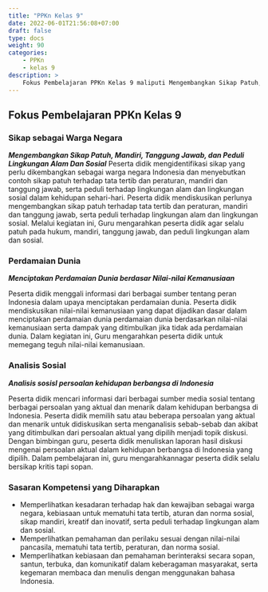 ```yaml
---
title: "PPKn Kelas 9"
date: 2022-06-01T21:56:08+07:00
draft: false
type: docs
weight: 90
categories: 
    - PPKn
    - kelas 9
description: >
    Fokus Pembelajaran PPKn Kelas 9 maliputi Mengembangkan Sikap Patuh, Mandiri, Tanggung Jawab, dan Peduli Lingkungan Alam Dan Sosial. Menciptakan Perdamaian Dunia berdasar Nilai-nilai Kemanusiaan. Analisis sosisl persoalan kehidupan berbangsa di Indonesia
---
```


## Fokus Pembelajaran PPKn Kelas 9
### Sikap sebagai Warga Negara
***Mengembangkan Sikap Patuh, Mandiri, Tanggung Jawab, dan Peduli Lingkungan Alam Dan Sosial***
Peserta didik mengidentifikasi sikap yang perlu dikembangkan sebagai warga negara Indonesia dan menyebutkan contoh sikap patuh terhadap tata tertib dan peraturan, mandiri dan tanggung jawab, serta peduli terhadap lingkungan alam dan lingkungan sosial dalam kehidupan sehari-hari. Peserta didik mendiskusikan perlunya mengembangkan sikap patuh terhadap tata tertib dan peraturan, mandiri dan tanggung jawab, serta peduli terhadap lingkungan alam dan lingkungan sosial. Melalui kegiatan ini, Guru mengarahkan peserta didik agar selalu patuh pada hukum, mandiri, tanggung jawab, dan peduli lingkungan alam dan sosial.

### Perdamaian Dunia
***Menciptakan Perdamaian Dunia berdasar Nilai-nilai Kemanusiaan***

Peserta didik menggali informasi dari berbagai sumber tentang peran Indonesia dalam upaya menciptakan perdamaian dunia. Peserta didik mendiskusikan nilai-nilai kemanusiaan yang dapat dijadikan dasar dalam menciptakan perdamaian dunia perdamaian dunia berdasarkan nilai-nilai kemanusiaan serta dampak yang ditimbulkan jika tidak ada perdamaian dunia. Dalam kegiatan ini, Guru mengarahkan peserta didik untuk memegang teguh nilai-nilai kemanusiaan.

### Analisis Sosial
***Analisis sosisl persoalan kehidupan berbangsa di Indonesia***

Peserta didik mencari informasi dari berbagai sumber media sosial tentang berbagai persoalan yang aktual dan menarik dalam kehidupan berbangsa di Indonesia. Peserta didik memilih satu atau beberapa persoalan yang aktual dan menarik untuk didiskusikan serta menganalisis sebab-sebab dan akibat yang ditimbulkan dari persoalan aktual yang dipilih menjadi topik diskusi. Dengan bimbingan guru, peserta didik menuliskan laporan hasil diskusi mengenai persoalan aktual dalam kehidupan berbangsa di Indonesia yang dipilih. Dalam pembelajaran ini, guru mengarahkannagar peserta didik selalu bersikap kritis tapi sopan.

### Sasaran Kompetensi yang Diharapkan
- Memperlihatkan kesadaran terhadap hak dan kewajiban sebagai warga negara, kebiasaan untuk mematuhi tata tertib, aturan dan norma sosial, sikap mandiri, kreatif dan inovatif, serta peduli terhadap lingkungan alam dan sosial.
- Memperlihatkan pemahaman dan perilaku sesuai dengan nilai-nilai pancasila, mematuhi tata tertib, peraturan, dan norma sosial.
- Memperlihatkan kebiasaan dan pemahaman berinteraksi secara sopan, santun, terbuka, dan komunikatif dalam keberagaman masyarakat, serta kegemaran membaca dan menulis dengan menggunakan bahasa Indonesia.



